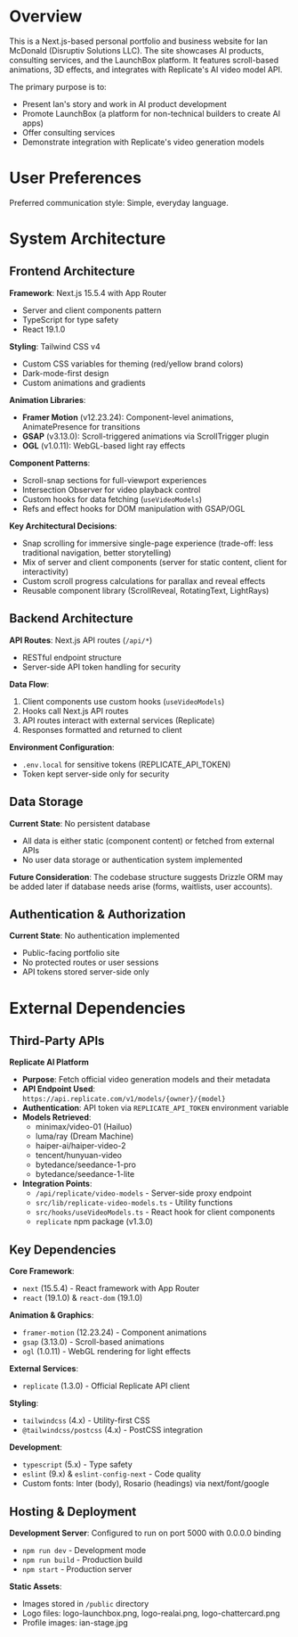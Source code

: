 # Overview

This is a Next.js-based personal portfolio and business website for Ian McDonald (Disruptiv Solutions LLC). The site showcases AI products, consulting services, and the LaunchBox platform. It features scroll-based animations, 3D effects, and integrates with Replicate's AI video model API.

The primary purpose is to:
- Present Ian's story and work in AI product development
- Promote LaunchBox (a platform for non-technical builders to create AI apps)
- Offer consulting services
- Demonstrate integration with Replicate's video generation models

# User Preferences

Preferred communication style: Simple, everyday language.

# System Architecture

## Frontend Architecture

**Framework**: Next.js 15.5.4 with App Router
- Server and client components pattern
- TypeScript for type safety
- React 19.1.0

**Styling**: Tailwind CSS v4
- Custom CSS variables for theming (red/yellow brand colors)
- Dark-mode-first design
- Custom animations and gradients

**Animation Libraries**:
- **Framer Motion** (v12.23.24): Component-level animations, AnimatePresence for transitions
- **GSAP** (v3.13.0): Scroll-triggered animations via ScrollTrigger plugin
- **OGL** (v1.0.11): WebGL-based light ray effects

**Component Patterns**:
- Scroll-snap sections for full-viewport experiences
- Intersection Observer for video playback control
- Custom hooks for data fetching (`useVideoModels`)
- Refs and effect hooks for DOM manipulation with GSAP/OGL

**Key Architectural Decisions**:
- Snap scrolling for immersive single-page experience (trade-off: less traditional navigation, better storytelling)
- Mix of server and client components (server for static content, client for interactivity)
- Custom scroll progress calculations for parallax and reveal effects
- Reusable component library (ScrollReveal, RotatingText, LightRays)

## Backend Architecture

**API Routes**: Next.js API routes (`/api/*`)
- RESTful endpoint structure
- Server-side API token handling for security

**Data Flow**:
1. Client components use custom hooks (`useVideoModels`)
2. Hooks call Next.js API routes
3. API routes interact with external services (Replicate)
4. Responses formatted and returned to client

**Environment Configuration**:
- `.env.local` for sensitive tokens (REPLICATE_API_TOKEN)
- Token kept server-side only for security

## Data Storage

**Current State**: No persistent database
- All data is either static (component content) or fetched from external APIs
- No user data storage or authentication system implemented

**Future Consideration**: The codebase structure suggests Drizzle ORM may be added later if database needs arise (forms, waitlists, user accounts).

## Authentication & Authorization

**Current State**: No authentication implemented
- Public-facing portfolio site
- No protected routes or user sessions
- API tokens stored server-side only

# External Dependencies

## Third-Party APIs

**Replicate AI Platform**
- **Purpose**: Fetch official video generation models and their metadata
- **API Endpoint Used**: `https://api.replicate.com/v1/models/{owner}/{model}`
- **Authentication**: API token via `REPLICATE_API_TOKEN` environment variable
- **Models Retrieved**: 
  - minimax/video-01 (Hailuo)
  - luma/ray (Dream Machine)
  - haiper-ai/haiper-video-2
  - tencent/hunyuan-video
  - bytedance/seedance-1-pro
  - bytedance/seedance-1-lite
- **Integration Points**:
  - `/api/replicate/video-models` - Server-side proxy endpoint
  - `src/lib/replicate-video-models.ts` - Utility functions
  - `src/hooks/useVideoModels.ts` - React hook for client components
  - `replicate` npm package (v1.3.0)

## Key Dependencies

**Core Framework**:
- `next` (15.5.4) - React framework with App Router
- `react` (19.1.0) & `react-dom` (19.1.0)

**Animation & Graphics**:
- `framer-motion` (12.23.24) - Component animations
- `gsap` (3.13.0) - Scroll-based animations
- `ogl` (1.0.11) - WebGL rendering for light effects

**External Services**:
- `replicate` (1.3.0) - Official Replicate API client

**Styling**:
- `tailwindcss` (4.x) - Utility-first CSS
- `@tailwindcss/postcss` (4.x) - PostCSS integration

**Development**:
- `typescript` (5.x) - Type safety
- `eslint` (9.x) & `eslint-config-next` - Code quality
- Custom fonts: Inter (body), Rosario (headings) via next/font/google

## Hosting & Deployment

**Development Server**: Configured to run on port 5000 with 0.0.0.0 binding
- `npm run dev` - Development mode
- `npm run build` - Production build
- `npm start` - Production server

**Static Assets**: 
- Images stored in `/public` directory
- Logo files: logo-launchbox.png, logo-realai.png, logo-chattercard.png
- Profile images: ian-stage.jpg